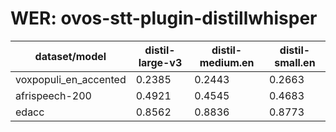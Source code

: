 
# WER: ovos-stt-plugin-distillwhisper
|dataset/model|distil-large-v3|distil-medium.en|distil-small.en|
|-|-|-|-|
| voxpopuli_en_accented | 0.2385 | 0.2443 | 0.2663 |
| afrispeech-200 | 0.4921 | 0.4545 | 0.4683 |
| edacc | 0.8562 | 0.8836 | 0.8773 |